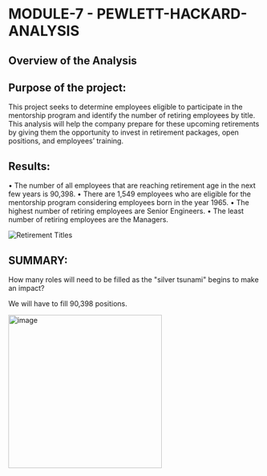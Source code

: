 # MODULE-7 - PEWLETT-HACKARD-ANALYSIS

## Overview of the Analysis
## Purpose of the project:

This project seeks to determine employees eligible to participate in the mentorship program and identify the number of retiring employees by title. This analysis will help the company prepare for these upcoming retirements by giving them the opportunity to invest in retirement packages, open positions, and employees’ training.

## Results:
•	The number of all employees that are reaching retirement age in the next few years is 90,398.
•	There are 1,549 employees who are eligible for the mentorship program considering employees born in the year 1965. 
•	The highest number of retiring employees are Senior Engineers.
•	The least number of retiring employees are the Managers.


![Retirement Titles](https://user-images.githubusercontent.com/104735724/173270022-9848fb82-40e9-4b7a-ab93-49ad6c968f0b.png)


## SUMMARY:

How many roles will need to be filled as the "silver tsunami" begins to make an impact?

We will have to fill 90,398 positions.

<img width="306" alt="image" src="https://user-images.githubusercontent.com/104735724/173270264-4c8a7e68-56e1-4064-9052-1ede33a429ef.png">
